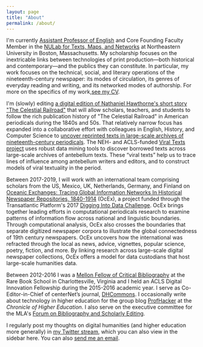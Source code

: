 ```yaml
---
layout: page
title: "About"
permalink: /about/
---
```


I'm currently [Assistant Professor of English](https://www.northeastern.edu/cssh/faculty/ryan-cordell/) and Core Founding Faculty Member in the [NULab for Texts, Maps, and Networks](http://www.northeastern.edu/nulab/) at Northeastern University in Boston, Massachusetts.  My scholarship focuses on the inextricable links between technologies of print production—both historical and contemporary—and the publics they can constitute. In particular, my work focuses on the technical, social, and literary operations of the nineteenth-century newspaper: its modes of circulation, its genres of everyday reading and writing, and its networked modes of authorship. For more on the specifics of my work,[see my CV](http://cv.ryancordell.org/).

I'm (slowly) editing [a digital edition of Nathaniel Hawthorne's short story "The Celestial Railroad"](http://celestialrailroad.org) that will allow scholars, teachers, and students to follow the rich publication history of "The Celestial Railroad" in American periodicals during the 1840s and 50s. That relatively narrow focus has expanded into a collaborative effort with colleagues in English, History, and Computer Science to [uncover reprinted texts in large-scale archives of nineteenth-century periodicals](http://viraltexts.org). The NEH- and ACLS-funded [Viral Texts project](http://viraltexts.org) uses robust data mining tools to discover borrowed texts across large-scale archives of antebellum texts. These “viral texts” help us to trace lines of influence among antebellum writers and editors, and to construct models of viral textuality in the period.

Between 2017-2019, I will work with an international team comprising scholars from the US, Mexico, UK, Netherlands, Germany, and Finland on [Oceanic Exchanges: Tracing Global Information Networks In Historical Newspaper Repositories, 1840-1914](http://oceanicexchanges.org) (OcEx), a project funded through the Transatlantic Platform's 2017 [Digging Into Data Challenge](https://diggingintodata.org/awards/2016/project/oceanic-exchanges-tracing-global-information-networks-historical-newspaper). OcEx brings together leading efforts in computational periodicals research to examine patterns of information flow across national and linguistic boundaries. Through computational analysis, OcEx also crosses the boundaries that separate digitized newspaper corpora to illustrate the global connectedness of 19th century newspapers. OcEx uncovers how the international was refracted through the local as news, advice, vignettes, popular science, poetry, fiction, and more. By linking research across large-scale digital newspaper collections, OcEx offers a model for data custodians that host large-scale humanities data.

Between 2012-2016 I was a [Mellon Fellow of Critical Bibliography](http://www.rarebookschool.org/fellowships/mellon/) at the Rare Book School in Charlottesville, Virginia and I held an ACLS Digital Innovation Fellowship during the 2015-2016 academic year. I serve as Co-Editor-in-Chief of centerNet’s journal, [DHCommons](http://dhcommons.org). I occasionally write about technology in higher education for the group blog [ProfHacker](http://chronicle.com/blogAuthor/ProfHacker/27/Ryan-Cordell/254/) at the *Chronicle of Higher Education*. I also serve on the executive committee for the MLA's [Forum on Bibliography and Scholarly Editing](https://mla.hcommons.org/groups/bibliography-and-scholarly-editing/). 

I regularly post my thoughts on digital humanities (and higher education more generally) in [my Twitter stream](http://twitter.com/ryancordell), which you can also view in the sidebar here. You can also [send me an email](mailto:rccordell@gmail.com).
